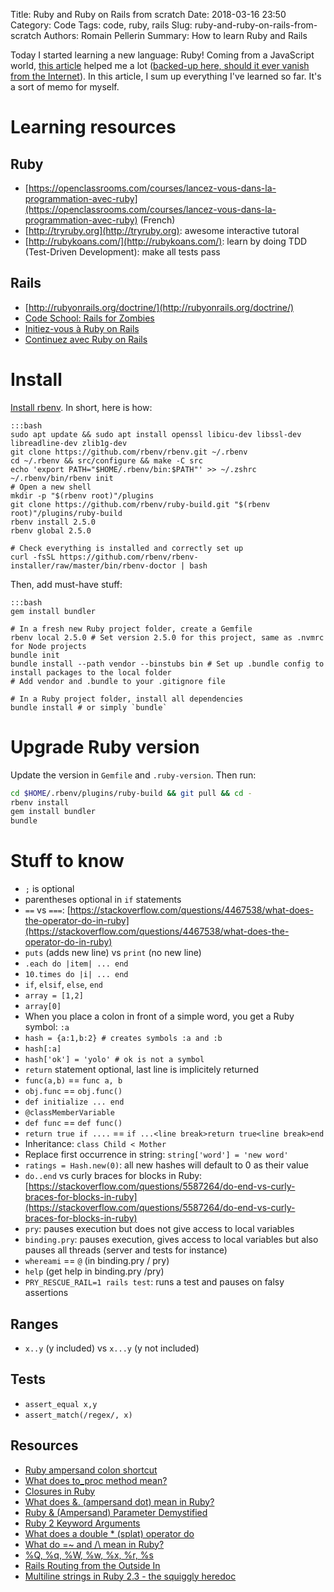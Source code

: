 Title: Ruby and Ruby on Rails from scratch
Date: 2018-03-16 23:50
Category: Code
Tags: code, ruby, rails
Slug: ruby-and-ruby-on-rails-from-scratch
Authors: Romain Pellerin
Summary: How to learn Ruby and Rails

Today I started learning a new language: Ruby! Coming from a JavaScript world, [this article](http://frontendgods.com/getting-started-with-ruby-for/) helped me a lot ([backed-up here, should it ever vanish from the Internet]({filename}/extra/javascript-to-ruby.html)). In this article, I sum up everything I've learned so far. It's a sort of memo for myself.

# Learning resources

## Ruby

- [https://openclassrooms.com/courses/lancez-vous-dans-la-programmation-avec-ruby](https://openclassrooms.com/courses/lancez-vous-dans-la-programmation-avec-ruby) (French)
- [http://tryruby.org](http://tryruby.org): awesome interactive tutoral
- [http://rubykoans.com/](http://rubykoans.com/): learn by doing TDD (Test-Driven Development): make all tests pass

## Rails

- [http://rubyonrails.org/doctrine/](http://rubyonrails.org/doctrine/)
- [Code School: Rails for Zombies](https://www.pluralsight.com/courses/code-school-rails-for-zombies)
- [Initiez-vous à Ruby on Rails](https://openclassrooms.com/en/courses/3149156-initiez-vous-a-ruby-on-rails)
- [Continuez avec Ruby on Rails](https://openclassrooms.com/en/courses/3432066-continuez-avec-ruby-on-rails)

# Install

[Install rbenv](https://github.com/rbenv/rbenv#basic-github-checkout). In short, here is how:

    :::bash
    sudo apt update && sudo apt install openssl libicu-dev libssl-dev libreadline-dev zlib1g-dev
    git clone https://github.com/rbenv/rbenv.git ~/.rbenv
    cd ~/.rbenv && src/configure && make -C src
    echo 'export PATH="$HOME/.rbenv/bin:$PATH"' >> ~/.zshrc
    ~/.rbenv/bin/rbenv init
    # Open a new shell
    mkdir -p "$(rbenv root)"/plugins
    git clone https://github.com/rbenv/ruby-build.git "$(rbenv root)"/plugins/ruby-build
    rbenv install 2.5.0
    rbenv global 2.5.0

    # Check everything is installed and correctly set up
    curl -fsSL https://github.com/rbenv/rbenv-installer/raw/master/bin/rbenv-doctor | bash

Then, add must-have stuff:

    :::bash
    gem install bundler

    # In a fresh new Ruby project folder, create a Gemfile
    rbenv local 2.5.0 # Set version 2.5.0 for this project, same as .nvmrc for Node projects
    bundle init
    bundle install --path vendor --binstubs bin # Set up .bundle config to install packages to the local folder
    # Add vendor and .bundle to your .gitignore file

    # In a Ruby project folder, install all dependencies
    bundle install # or simply `bundle`

# Upgrade Ruby version

Update the version in `Gemfile` and `.ruby-version`. Then run:

```bash
cd $HOME/.rbenv/plugins/ruby-build && git pull && cd -
rbenv install
gem install bundler
bundle
```

# Stuff to know

- `;` is optional
- parentheses optional in `if` statements
- `==` vs `===`:  [https://stackoverflow.com/questions/4467538/what-does-the-operator-do-in-ruby](https://stackoverflow.com/questions/4467538/what-does-the-operator-do-in-ruby)
- `puts` (adds new line) vs `print` (no new line)
- `.each do |item| ... end`
- `10.times do |i| ... end`
- `if`, `elsif`, `else`, `end`
- `array = [1,2]`
- `array[0]`
- When you place a colon in front of a simple word, you get a Ruby symbol: `:a`
- `hash = {a:1,b:2} # creates symbols :a and :b`
- `hash[:a]`
- `hash['ok'] = 'yolo' # ok is not a symbol`
- `return` statement optional, last line is implicitely returned
- `func(a,b)` == `func a, b`
- `obj.func` == `obj.func()`
- `def initialize ... end`
- `@classMemberVariable`
- `def func` == `def func()`
- `return true if ....` == `if ...<line break>return true<line break>end`
- Inheritance: `class Child < Mother`
- Replace first occurrence in string: `string['word'] = 'new word'`
- `ratings = Hash.new(0)`: all new hashes will default to 0 as their value
- `do..end` vs curly braces for blocks in Ruby: [https://stackoverflow.com/questions/5587264/do-end-vs-curly-braces-for-blocks-in-ruby](https://stackoverflow.com/questions/5587264/do-end-vs-curly-braces-for-blocks-in-ruby)
- `pry`: pauses execution but does not give access to local variables
- `binding.pry`: pauses execution, gives access to local variables but also pauses all threads (server and tests for instance)
- `whereami` == `@` (in binding.pry / pry) 
- `help` (get help in binding.pry /pry)
- `PRY_RESCUE_RAIL=1 rails test`: runs a test and pauses on falsy assertions

## Ranges

- `x..y` (y included) vs `x...y` (y not included)

## Tests

- `assert_equal x,y`
- `assert_match(/regex/, x)`

## Resources

- [Ruby ampersand colon shortcut](https://stackoverflow.com/questions/1961030/ruby-ampersand-colon-shortcut)
- [What does to_proc method mean?](https://stackoverflow.com/questions/14881125/what-does-to-proc-method-mean)
- [Closures in Ruby](https://www.sitepoint.com/closures-ruby/)
- [What does &. (ampersand dot) mean in Ruby?](https://stackoverflow.com/questions/36812647/what-does-ampersand-dot-mean-in-ruby)
- [Ruby & (Ampersand) Parameter Demystified](https://www.skorks.com/2013/04/ruby-ampersand-parameter-demystified/)
- [Ruby 2 Keyword Arguments](https://robots.thoughtbot.com/ruby-2-keyword-arguments)
- [What does a double * (splat) operator do](https://stackoverflow.com/questions/18289152/what-does-a-double-splat-operator-do)
- [What do =~ and /\ mean in Ruby?](https://stackoverflow.com/questions/26938262/what-do-and-mean-in-ruby?utm_medium=organic&utm_source=google_rich_qa&utm_campaign=google_rich_qa)
- [%Q, %q, %W, %w, %x, %r, %s](https://simpleror.wordpress.com/2009/03/15/q-q-w-w-x-r-s/)
- [Rails Routing from the Outside In](https://romainpellerin.eu/ruby-and-ruby-on-rails-from-scratch.html)
- [Multiline strings in Ruby 2.3 - the squiggly heredoc](https://infinum.co/the-capsized-eight/multiline-strings-ruby-2-3-0-the-squiggly-heredoc)
